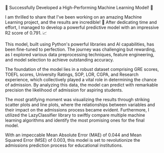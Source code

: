 🚀 Successfully Developed a High-Performing Machine Learning Model! 🚀

I am thrilled to share that I've been working on an amazing Machine Learning project, and the results are incredible! 🎉 After dedicating time and effort, I managed to develop a powerful predictive model with an impressive R2 score of 0.791. 📈

This model, built using Python's powerful libraries and AI capabilities, has been fine-tuned to perfection. The journey was challenging but rewarding, as I explored various data preprocessing techniques, feature engineering, and model selection to achieve outstanding accuracy.

The foundation of the model lies in a robust dataset comprising GRE scores, TOEFL scores, University Ratings, SOP, LOR, CGPA, and Research experience, which collectively played a vital role in determining the chance of admission. By analyzing this data, the model can predict with remarkable precision the likelihood of admission for aspiring students.

The most gratifying moment was visualizing the results through striking scatter plots and line plots, where the relationships between variables and their impact on the admissions process became evident. Furthermore, I utilized the LazyClassifier library to swiftly compare multiple machine learning algorithms and identify the most promising ones for the final model.

With an impeccable Mean Absolute Error (MAE) of 0.044 and Mean Squared Error (MSE) of 0.003, this model is set to revolutionize the admissions prediction process for educational institutions.
